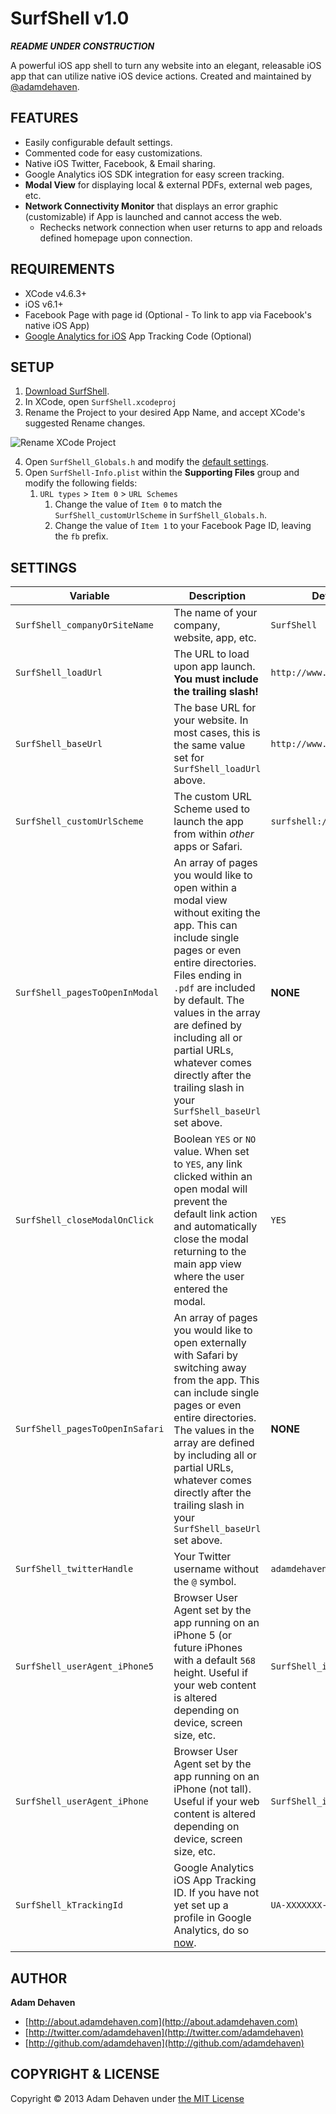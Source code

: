 SurfShell v1.0
=========

**_README UNDER CONSTRUCTION_**

A powerful iOS app shell to turn any website into an elegant, releasable iOS app that can utilize native iOS device actions. Created and maintained by [@adamdehaven](#author).

## FEATURES

* Easily configurable default settings.
* Commented code for easy customizations.
* Native iOS Twitter, Facebook, & Email sharing.
* Google Analytics iOS SDK integration for easy screen tracking.
* **Modal View** for displaying local & external PDFs, external web pages, etc.
* **Network Connectivity Monitor** that displays an error graphic (customizable) if App is launched and cannot access the web. 
	* Rechecks network connection when user returns to app and reloads defined homepage upon connection.

## REQUIREMENTS

* XCode v4.6.3+
* iOS v6.1+
* Facebook Page with page id (Optional - To link to app via Facebook's native iOS App)
* [Google Analytics for iOS](https://developers.google.com/analytics/devguides/collection/ios/v2/) App Tracking Code (Optional)

## SETUP

1. [Download SurfShell](https://github.com/adamdehaven/SurfShell/archive/master.zip).
2. In XCode, open `SurfShell.xcodeproj`
3. Rename the Project to your desired App Name, and accept XCode's suggested Rename changes. 

![Rename XCode Project](https://github.com/adamdehaven/SurfShell/raw/master/docs/rename-project.png)

4. Open `SurfShell_Globals.h` and modify the [default settings](#settings).
5. Open `SurfShell-Info.plist` within the **Supporting Files** group and modify the following fields:
	1. `URL types` > `Item 0` > `URL Schemes`
		1.  Change the value of `Item 0` to match the `SurfShell_customUrlScheme` in `SurfShell_Globals.h`.
		2.  Change the value of `Item 1` to your Facebook Page ID, leaving the `fb` prefix.

## SETTINGS
Variable|Description|Default
---|---|---
`SurfShell_companyOrSiteName`|The name of your company, website, app, etc.|`SurfShell`
`SurfShell_loadUrl`|The URL to load upon app launch. **You must include the trailing slash!**|`http://www.example.com/`
`SurfShell_baseUrl`|The base URL for your website. In most cases, this is the same value set for `SurfShell_loadUrl` above.|`http://www.example.com/`
`SurfShell_customUrlScheme`|The custom URL Scheme used to launch the app from within *other* apps or Safari.|`surfshell://`
`SurfShell_pagesToOpenInModal`|An array of pages you would like to open within a modal view without exiting the app. This can include single pages or even entire directories. Files ending in `.pdf` are included by default. The values in the array are defined by including all or partial URLs, whatever comes directly after the trailing slash in your `SurfShell_baseUrl` set above.|**NONE**
`SurfShell_closeModalOnClick`|Boolean `YES` or `NO` value. When set to `YES`, any link clicked within an open modal will prevent the default link action and automatically close the modal returning to the main app view where the user entered the modal.|`YES`
`SurfShell_pagesToOpenInSafari`|An array of pages you would like to open externally with Safari by switching away from the app. This can include single pages or even entire directories. The values in the array are defined by including all or partial URLs, whatever comes directly after the trailing slash in your `SurfShell_baseUrl` set above.|**NONE**
`SurfShell_twitterHandle`|Your Twitter username without the `@` symbol.|`adamdehaven`
`SurfShell_userAgent_iPhone5`|Browser User Agent set by the app running on an iPhone 5 (or future iPhones with a default `568` height. Useful if your web content is altered depending on device, screen size, etc.|`SurfShell_iOS_App_Tall`
`SurfShell_userAgent_iPhone`|Browser User Agent set by the app running on an iPhone (not tall). Useful if your web content is altered depending on device, screen size, etc.|`SurfShell_iOS_App`
`SurfShell_kTrackingId`|Google Analytics iOS App Tracking ID. If you have not yet set up a profile in Google Analytics, do so [now](https://developers.google.com/analytics/devguides/collection/ios/v2/).|`UA-XXXXXXX-X`

## AUTHOR

**Adam Dehaven**
* [http://about.adamdehaven.com](http://about.adamdehaven.com)
* [http://twitter.com/adamdehaven](http://twitter.com/adamdehaven)
* [http://github.com/adamdehaven](http://github.com/adamdehaven)

## COPYRIGHT &amp; LICENSE

Copyright &copy; 2013 Adam Dehaven under [the MIT License](https://github.com/adamdehaven/SurfShell/blob/master/LICENSE)
